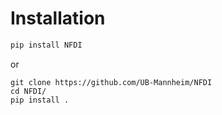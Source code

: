 # Installation

```python
pip install NFDI
```

or

```shell
git clone https://github.com/UB-Mannheim/NFDI
cd NFDI/
pip install .
```